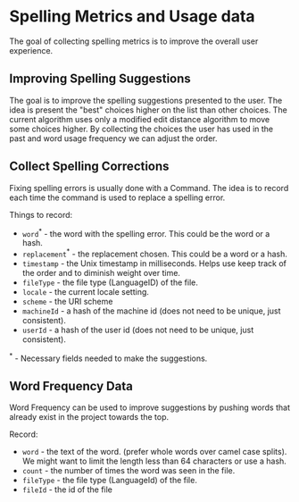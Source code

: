 # Spelling Metrics and Usage data

The goal of collecting spelling metrics is to improve the overall user experience.

## Improving Spelling Suggestions

The goal is to improve the spelling suggestions presented to the user.
The idea is present the "best" choices higher on the list than other choices.
The current algorithm uses only a modified edit distance algorithm to move some choices higher.
By collecting the choices the user has used in the past and word usage frequency we can adjust the order.

## Collect Spelling Corrections

Fixing spelling errors is usually done with a Command. The idea is to record each time the command is used to replace a spelling error.

Things to record:

- `word`<sup>\*</sup> - the word with the spelling error. This could be the word or a hash.
- `replacement`<sup>\*</sup> - the replacement chosen. This could be a word or a hash.
- `timestamp` - the Unix timestamp in milliseconds. Helps use keep track of the order and to diminish weight over time.
- `fileType` - the file type (LanguageID) of the file.
- `locale` - the current locale setting.
- `scheme` - the URI scheme
- `machineId` - a hash of the machine id (does not need to be unique, just consistent).
- `userId` - a hash of the user id (does not need to be unique, just consistent).

<sup>\*</sup> - Necessary fields needed to make the suggestions.

## Word Frequency Data

Word Frequency can be used to improve suggestions by pushing words that already exist in the project towards the top.

Record:

- `word` - the text of the word. (prefer whole words over camel case splits). We might want to limit the length less than 64 characters or use a hash.
- `count` - the number of times the word was seen in the file.
- `fileType` - the file type (LanguageId) of the file.
- `fileId` - the id of the file
